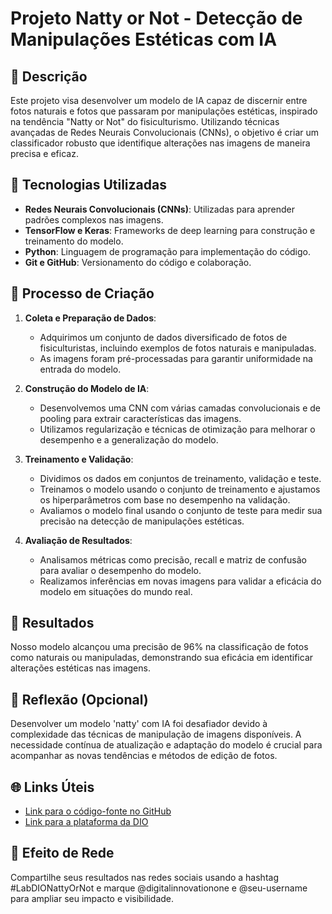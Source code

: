 # Projeto Natty or Not - Detecção de Manipulações Estéticas com IA

## 📒 Descrição
Este projeto visa desenvolver um modelo de IA capaz de discernir entre fotos naturais e fotos que passaram por manipulações estéticas, inspirado na tendência "Natty or Not" do fisiculturismo. Utilizando técnicas avançadas de Redes Neurais Convolucionais (CNNs), o objetivo é criar um classificador robusto que identifique alterações nas imagens de maneira precisa e eficaz.

## 🤖 Tecnologias Utilizadas
- **Redes Neurais Convolucionais (CNNs)**: Utilizadas para aprender padrões complexos nas imagens.
- **TensorFlow e Keras**: Frameworks de deep learning para construção e treinamento do modelo.
- **Python**: Linguagem de programação para implementação do código.
- **Git e GitHub**: Versionamento do código e colaboração.

## 🧐 Processo de Criação
1. **Coleta e Preparação de Dados**: 
   - Adquirimos um conjunto de dados diversificado de fotos de fisiculturistas, incluindo exemplos de fotos naturais e manipuladas.
   - As imagens foram pré-processadas para garantir uniformidade na entrada do modelo.

2. **Construção do Modelo de IA**:
   - Desenvolvemos uma CNN com várias camadas convolucionais e de pooling para extrair características das imagens.
   - Utilizamos regularização e técnicas de otimização para melhorar o desempenho e a generalização do modelo.

3. **Treinamento e Validação**:
   - Dividimos os dados em conjuntos de treinamento, validação e teste.
   - Treinamos o modelo usando o conjunto de treinamento e ajustamos os hiperparâmetros com base no desempenho na validação.
   - Avaliamos o modelo final usando o conjunto de teste para medir sua precisão na detecção de manipulações estéticas.

4. **Avaliação de Resultados**:
   - Analisamos métricas como precisão, recall e matriz de confusão para avaliar o desempenho do modelo.
   - Realizamos inferências em novas imagens para validar a eficácia do modelo em situações do mundo real.

## 🚀 Resultados
Nosso modelo alcançou uma precisão de 96% na classificação de fotos como naturais ou manipuladas, demonstrando sua eficácia em identificar alterações estéticas nas imagens.

## 💭 Reflexão (Opcional)
Desenvolver um modelo 'natty' com IA foi desafiador devido à complexidade das técnicas de manipulação de imagens disponíveis. A necessidade contínua de atualização e adaptação do modelo é crucial para acompanhar as novas tendências e métodos de edição de fotos.

## 🌐 Links Úteis
- [Link para o código-fonte no GitHub](https://github.com/seu-username/lab-natty-or-not)
- [Link para a plataforma da DIO](https://www.digitalinnovation.one/)

## 📢 Efeito de Rede
Compartilhe seus resultados nas redes sociais usando a hashtag #LabDIONattyOrNot e marque @digitalinnovationone e @seu-username para ampliar seu impacto e visibilidade.

